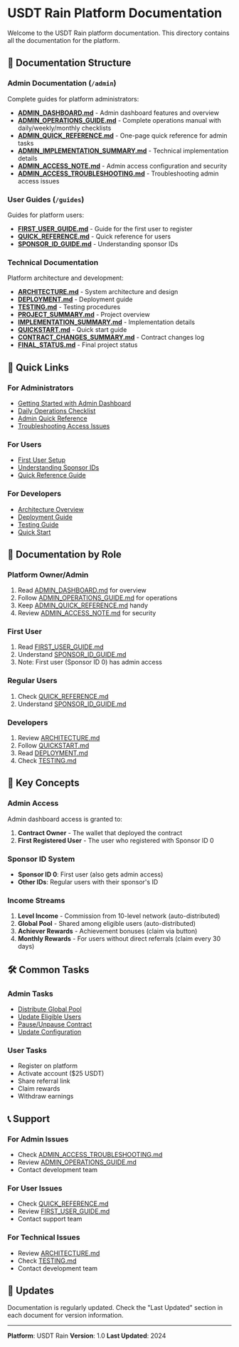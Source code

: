 # USDT Rain Platform Documentation

Welcome to the USDT Rain platform documentation. This directory contains all the documentation for the platform.

## 📁 Documentation Structure

### Admin Documentation (`/admin`)
Complete guides for platform administrators:

- **[ADMIN_DASHBOARD.md](./admin/ADMIN_DASHBOARD.md)** - Admin dashboard features and overview
- **[ADMIN_OPERATIONS_GUIDE.md](./admin/ADMIN_OPERATIONS_GUIDE.md)** - Complete operations manual with daily/weekly/monthly checklists
- **[ADMIN_QUICK_REFERENCE.md](./admin/ADMIN_QUICK_REFERENCE.md)** - One-page quick reference for admin tasks
- **[ADMIN_IMPLEMENTATION_SUMMARY.md](./admin/ADMIN_IMPLEMENTATION_SUMMARY.md)** - Technical implementation details
- **[ADMIN_ACCESS_NOTE.md](./admin/ADMIN_ACCESS_NOTE.md)** - Admin access configuration and security
- **[ADMIN_ACCESS_TROUBLESHOOTING.md](./admin/ADMIN_ACCESS_TROUBLESHOOTING.md)** - Troubleshooting admin access issues

### User Guides (`/guides`)
Guides for platform users:

- **[FIRST_USER_GUIDE.md](./guides/FIRST_USER_GUIDE.md)** - Guide for the first user to register
- **[QUICK_REFERENCE.md](./guides/QUICK_REFERENCE.md)** - Quick reference for users
- **[SPONSOR_ID_GUIDE.md](./guides/SPONSOR_ID_GUIDE.md)** - Understanding sponsor IDs

### Technical Documentation
Platform architecture and development:

- **[ARCHITECTURE.md](./ARCHITECTURE.md)** - System architecture and design
- **[DEPLOYMENT.md](./DEPLOYMENT.md)** - Deployment guide
- **[TESTING.md](./TESTING.md)** - Testing procedures
- **[PROJECT_SUMMARY.md](./PROJECT_SUMMARY.md)** - Project overview
- **[IMPLEMENTATION_SUMMARY.md](./IMPLEMENTATION_SUMMARY.md)** - Implementation details
- **[QUICKSTART.md](./QUICKSTART.md)** - Quick start guide
- **[CONTRACT_CHANGES_SUMMARY.md](./CONTRACT_CHANGES_SUMMARY.md)** - Contract changes log
- **[FINAL_STATUS.md](./FINAL_STATUS.md)** - Final project status

## 🚀 Quick Links

### For Administrators
- [Getting Started with Admin Dashboard](./admin/ADMIN_DASHBOARD.md)
- [Daily Operations Checklist](./admin/ADMIN_OPERATIONS_GUIDE.md#daily-operations)
- [Admin Quick Reference](./admin/ADMIN_QUICK_REFERENCE.md)
- [Troubleshooting Access Issues](./admin/ADMIN_ACCESS_TROUBLESHOOTING.md)

### For Users
- [First User Setup](./guides/FIRST_USER_GUIDE.md)
- [Understanding Sponsor IDs](./guides/SPONSOR_ID_GUIDE.md)
- [Quick Reference Guide](./guides/QUICK_REFERENCE.md)

### For Developers
- [Architecture Overview](./ARCHITECTURE.md)
- [Deployment Guide](./DEPLOYMENT.md)
- [Testing Guide](./TESTING.md)
- [Quick Start](./QUICKSTART.md)

## 📖 Documentation by Role

### Platform Owner/Admin
1. Read [ADMIN_DASHBOARD.md](./admin/ADMIN_DASHBOARD.md) for overview
2. Follow [ADMIN_OPERATIONS_GUIDE.md](./admin/ADMIN_OPERATIONS_GUIDE.md) for operations
3. Keep [ADMIN_QUICK_REFERENCE.md](./admin/ADMIN_QUICK_REFERENCE.md) handy
4. Review [ADMIN_ACCESS_NOTE.md](./admin/ADMIN_ACCESS_NOTE.md) for security

### First User
1. Read [FIRST_USER_GUIDE.md](./guides/FIRST_USER_GUIDE.md)
2. Understand [SPONSOR_ID_GUIDE.md](./guides/SPONSOR_ID_GUIDE.md)
3. Note: First user (Sponsor ID 0) has admin access

### Regular Users
1. Check [QUICK_REFERENCE.md](./guides/QUICK_REFERENCE.md)
2. Understand [SPONSOR_ID_GUIDE.md](./guides/SPONSOR_ID_GUIDE.md)

### Developers
1. Review [ARCHITECTURE.md](./ARCHITECTURE.md)
2. Follow [QUICKSTART.md](./QUICKSTART.md)
3. Read [DEPLOYMENT.md](./DEPLOYMENT.md)
4. Check [TESTING.md](./TESTING.md)

## 🔑 Key Concepts

### Admin Access
Admin dashboard access is granted to:
1. **Contract Owner** - The wallet that deployed the contract
2. **First Registered User** - The user who registered with Sponsor ID 0

### Sponsor ID System
- **Sponsor ID 0**: First user (also gets admin access)
- **Other IDs**: Regular users with their sponsor's ID

### Income Streams
1. **Level Income** - Commission from 10-level network (auto-distributed)
2. **Global Pool** - Shared among eligible users (auto-distributed)
3. **Achiever Rewards** - Achievement bonuses (claim via button)
4. **Monthly Rewards** - For users without direct referrals (claim every 30 days)

## 🛠️ Common Tasks

### Admin Tasks
- [Distribute Global Pool](./admin/ADMIN_OPERATIONS_GUIDE.md#distribute-global-pool)
- [Update Eligible Users](./admin/ADMIN_OPERATIONS_GUIDE.md#update-eligible-users)
- [Pause/Unpause Contract](./admin/ADMIN_OPERATIONS_GUIDE.md#contract-state-controls)
- [Update Configuration](./admin/ADMIN_OPERATIONS_GUIDE.md#configuration-management)

### User Tasks
- Register on platform
- Activate account ($25 USDT)
- Share referral link
- Claim rewards
- Withdraw earnings

## 📞 Support

### For Admin Issues
- Check [ADMIN_ACCESS_TROUBLESHOOTING.md](./admin/ADMIN_ACCESS_TROUBLESHOOTING.md)
- Review [ADMIN_OPERATIONS_GUIDE.md](./admin/ADMIN_OPERATIONS_GUIDE.md)
- Contact development team

### For User Issues
- Check [QUICK_REFERENCE.md](./guides/QUICK_REFERENCE.md)
- Review [FIRST_USER_GUIDE.md](./guides/FIRST_USER_GUIDE.md)
- Contact support team

### For Technical Issues
- Review [ARCHITECTURE.md](./ARCHITECTURE.md)
- Check [TESTING.md](./TESTING.md)
- Contact development team

## 🔄 Updates

Documentation is regularly updated. Check the "Last Updated" section in each document for version information.

---

**Platform**: USDT Rain
**Version**: 1.0
**Last Updated**: 2024
